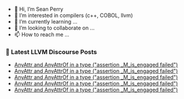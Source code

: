 - 👋 Hi, I’m Sean Perry
- 👀 I’m interested in compilers (c++, COBOL, llvm)
- 🌱 I’m currently learning ...
- 💞️ I’m looking to collaborate on ...
- 📫 How to reach me ...

<!---
s66perry/s66perry is a ✨ special ✨ repository because its `README.md` (this file) appears on your GitHub profile.
You can click the Preview link to take a look at your changes.
--->
### 📕 Latest LLVM Discourse Posts

<!-- DISCOURSE-LLVM:START -->
- [AnyAttr and AnyAttrOf in a type &lpar;&quot;assertion _M_is_engaged failed&quot;&rpar;](https://discourse.llvm.org/t/anyattr-and-anyattrof-in-a-type-assertion-m-is-engaged-failed/73044#post_9)
- [AnyAttr and AnyAttrOf in a type &lpar;&quot;assertion _M_is_engaged failed&quot;&rpar;](https://discourse.llvm.org/t/anyattr-and-anyattrof-in-a-type-assertion-m-is-engaged-failed/73044#post_8)
- [AnyAttr and AnyAttrOf in a type &lpar;&quot;assertion _M_is_engaged failed&quot;&rpar;](https://discourse.llvm.org/t/anyattr-and-anyattrof-in-a-type-assertion-m-is-engaged-failed/73044#post_7)
- [AnyAttr and AnyAttrOf in a type &lpar;&quot;assertion _M_is_engaged failed&quot;&rpar;](https://discourse.llvm.org/t/anyattr-and-anyattrof-in-a-type-assertion-m-is-engaged-failed/73044#post_6)
- [AnyAttr and AnyAttrOf in a type &lpar;&quot;assertion _M_is_engaged failed&quot;&rpar;](https://discourse.llvm.org/t/anyattr-and-anyattrof-in-a-type-assertion-m-is-engaged-failed/73044#post_5)
<!-- DISCOURSE-LLVM:END -->
